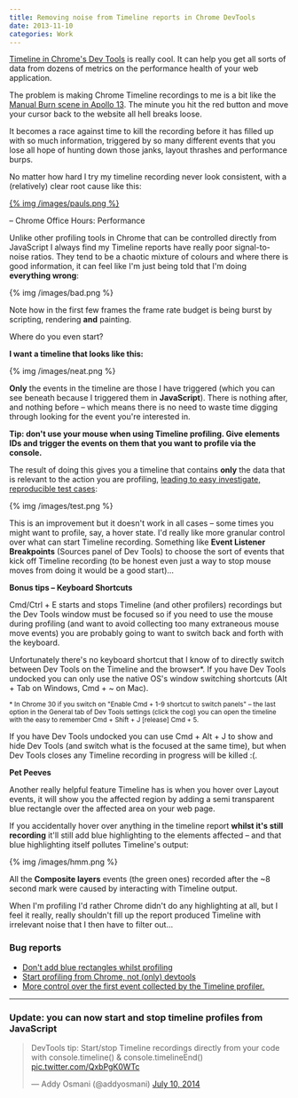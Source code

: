 ```yaml
---
title: Removing noise from Timeline reports in Chrome DevTools
date: 2013-11-10
categories: Work
---
```

[Timeline in Chrome's Dev Tools](https://developers.google.com/chrome-developer-tools/docs/timeline) is really cool. It can help you get all sorts of data from dozens of metrics on the performance health of your web application.

The problem is making Chrome Timeline recordings to me is a bit like the [Manual Burn scene in Apollo 13](http://www.metacafe.com/watch/an-bscBuY74YhbJmm/apollo_13_1995_a_manual_course_correction/). The minute you hit the red button and move your cursor back to the website all hell breaks loose.

It becomes a race against time to kill the recording before it has filled up with so much information, triggered by so many different events that you lose all hope of hunting down those janks, layout thrashes and performance burps.

No matter how hard I try my timeline recording never look consistent, with a (relatively) clear root cause like this:

[{% img /images/pauls.png %}](http://www.youtube.com/watch?v=z0_jD8nO5Zw)

– Chrome Office Hours: Performance

Unlike other profiling tools in Chrome that can be controlled directly from JavaScript I always find my Timeline reports have really poor signal-to-noise ratios. They tend to be a chaotic mixture of colours and where there is good information, it can feel like I'm just being told that I'm doing **everything wrong**:

{% img /images/bad.png %}

Note how in the first few frames the frame rate budget is being burst by scripting, rendering **and** painting.

Where do you even start?

**I want a timeline that looks like this:**

{% img /images/neat.png %}

**Only** the events in the timeline are those I have triggered (which you can see beneath because I triggered them in **JavaScript**). There is nothing after, and nothing before – which means there is no need to waste time digging through looking for the event you're interested in.

**Tip: don't use your mouse when using Timeline profiling. Give elements IDs and trigger the events on them that you want to profile via the console.**

The result of doing this gives you a timeline that contains **only** the data that is relevant to the action you are profiling, [leading to easy investigate, reproducible test cases](https://github.com/ftlabs/ftscroller/issues/65):

{% img /images/test.png %}

This is an improvement but it doesn't work in all cases – some times you might want to profile, say, a hover state. I'd really like more granular control over what can start Timeline recording. Something like **Event Listener Breakpoints** (Sources panel of Dev Tools) to choose the sort of events that kick off Timeline recording (to be honest even just a way to stop mouse moves from doing it would be a good start)…

**Bonus tips – Keyboard Shortcuts**

Cmd/Ctrl + E starts and stops Timeline (and other profilers) recordings but the Dev Tools window must be focused so if you need to use the mouse during profiling (and want to avoid collecting too many extraneous mouse move events) you are probably going to want to switch back and forth with the keyboard.

Unfortunately there's no keyboard shortcut that I know of to directly switch between Dev Tools on the Timeline and the browser*. If you have Dev Tools undocked you can only use the native OS's window switching shortcuts (Alt + Tab on Windows, Cmd + ~ on Mac).

<small>\* In Chrome 30 if you switch on "Enable Cmd + 1-9 shortcut to switch panels" – the last option in the General tab of Dev Tools settings (click the cog) you can open the timeline with the easy to remember Cmd + Shift + J [release] Cmd + 5.</small>

If you have Dev Tools undocked you can use Cmd + Alt + J to show and hide Dev Tools (and switch what is the focused at the same time), but when Dev Tools closes any Timeline recording in progress will be killed :(.

**Pet Peeves**

Another really helpful feature Timeline has is when you hover over Layout events, it will show you the affected region by adding a semi transparent blue rectangle over the affected area on your web page.

If you accidentally hover over anything in the timeline report **whilst it's still recording** it'll still add blue highlighting to the elements affected – and that blue highlighting itself pollutes Timeline's output:

{% img /images/hmm.png %}

All the **Composite layers** events (the green ones) recorded after the ~8 second mark were caused by interacting with Timeline output.

When I'm profiling I'd rather Chrome didn't do any highlighting at all, but I feel it really, really shouldn't fill up the report produced Timeline with irrelevant noise that I then have to filter out…

### Bug reports

- [Don't add blue rectangles whilst profiling](https://code.google.com/p/chromium/issues/detail?id=317357)
- [Start profiling from Chrome, not (only) devtools](https://code.google.com/p/chromium/issues/detail?id=317358)
- [More control over the first event collected by the Timeline profiler.](https://code.google.com/p/chromium/issues/detail?id=317359)

---

### Update: you can now start and stop timeline profiles from JavaScript

<blockquote class="twitter-tweet" data-lang="en"><p lang="en" dir="ltr">DevTools tip: Start/stop Timeline recordings directly from your code with console.timeline() &amp; console.timelineEnd() <a href="http://t.co/QxbPgK0WTc">pic.twitter.com/QxbPgK0WTc</a></p>&mdash; Addy Osmani (@addyosmani) <a href="https://twitter.com/addyosmani/status/487353570606743552">July 10, 2014</a></blockquote>
<script async src="//platform.twitter.com/widgets.js" charset="utf-8"></script>
